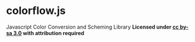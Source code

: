 colorflow.js
=============

Javascript Color Conversion and Scheming Library
**Licensed under [cc by-sa 3.0](http://creativecommons.org/licenses/by-sa/3.0/) with attribution required**
